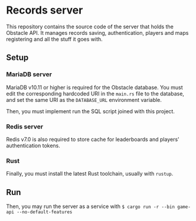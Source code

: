 # Records server

This repository contains the source code of the server that holds the Obstacle API. It manages
records saving, authentication, players and maps registering and all the stuff it goes with.

## Setup

### MariaDB server

MariaDB v10.11 or higher is required for the Obstacle database. You must edit the corresponding hardcoded URI in the `main.rs` file to the database, and set the same URI as the `DATABASE_URL` environment variable.

Then, you must implement run the SQL script joined with this project.

### Redis server

Redis v7.0 is also required to store cache for leaderboards and players' authentication tokens.

### Rust

Finally, you must install the latest Rust toolchain, usually with `rustup`.

## Run

Then, you may run the server as a service with `$ cargo run -r --bin game-api --no-default-features`